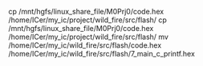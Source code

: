 cp /mnt/hgfs/linux_share_file/M0Prj0/code.hex  /home/ICer/my_ic/project/wild_fire/src/flash/
cp /mnt/hgfs/linux_share_file/M0Prj0/code.hex  /home/ICer/my_ic/project/wild_fire/src/flash/
mv  /home/ICer/my_ic/wild_fire/src/flash/code.hex  /home/ICer/my_ic/wild_fire/src/flash/7_main_c_printf.hex
